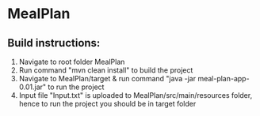 # MealPlan

## Build instructions:
1. Navigate to root folder MealPlan
2. Run command "mvn clean install" to build the project
3. Navigate to MealPlan/target & run command "java -jar meal-plan-app-0.01.jar" to run the project
4. Input file "Input.txt" is uploaded to MealPlan/src/main/resources folder, hence to run the project you should be in target folder
